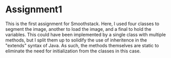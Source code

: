 # Assignment1

This is the first assignment for Smoothstack. Here, I used four classes to segment the image, another to load the image, and a final to hold the variables. This could have been implemented by a single class with multiple methods, but I split them up to solidify the use of inheritence in the "extends" syntax of Java. As such, the methods themselves are static to eliminate the need for initialization from the classes in this case.
